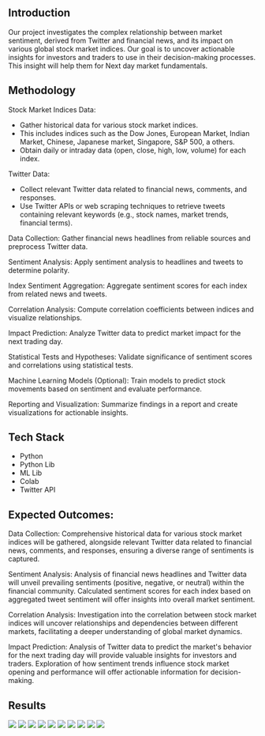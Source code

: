 <h2>Introduction</h2>
<p>Our project investigates the complex relationship between market sentiment, derived from Twitter and financial news, and its impact on various global stock market indices. Our goal is to uncover actionable insights for investors and traders to use in their decision-making processes. This insight will help them for Next day market fundamentals.</p>

<h2>Methodology</h2>
<p>Stock Market Indices Data:</p>
<ul>
  <li>Gather historical data for various stock market indices. </li>
  <li>This includes indices such as the Dow Jones, European Market, Indian Market, Chinese, Japanese market, Singapore, S&P 500, a others.</li>
  <li>Obtain daily or intraday data (open, close, high, low, volume) for each index.</li>
  
</ul>

<p>Twitter Data:</p>
<ul>
  <li>Collect relevant Twitter data related to financial news, comments, and responses.</li>
  <li>Use Twitter APIs or web scraping techniques to retrieve tweets containing relevant keywords (e.g., stock names, market trends, financial terms).</li>
</ul>

<p>Data Collection: Gather financial news headlines from reliable sources and preprocess Twitter data.</p>
<p>Sentiment Analysis: Apply sentiment analysis to headlines and tweets to determine polarity.</p>
<p>Index Sentiment Aggregation: Aggregate sentiment scores for each index from related news and tweets.</p>
<p>Correlation Analysis: Compute correlation coefficients between indices and visualize relationships.</p></p>

<p>Impact Prediction: Analyze Twitter data to predict market impact for the next trading day.</p>
<p>Statistical Tests and Hypotheses: Validate significance of sentiment scores and correlations using statistical tests.</p>
<p>Machine Learning Models (Optional): Train models to predict stock movements based on sentiment and evaluate performance.</p>
<p>Reporting and Visualization: Summarize findings in a report and create visualizations for actionable insights.</p>

<h2>Tech Stack</h2>
<ul>
  <li>Python</li>
  <li>Python Lib</li>
  <li>ML Lib</li>
  <li>Colab</li>
  <li>Twitter API</li>
</ul>

<h2>Expected Outcomes:</h2>
<p>Data Collection: Comprehensive historical data for various stock market indices will be gathered, alongside relevant Twitter data related to financial news, comments, and responses, ensuring a diverse range of sentiments is captured.</p>
<p>Sentiment Analysis: Analysis of financial news headlines and Twitter data will unveil prevailing sentiments (positive, negative, or neutral) within the financial community. Calculated sentiment scores for each index based on aggregated tweet sentiment will offer insights into overall market sentiment.
</p>
<p>Correlation Analysis: Investigation into the correlation between stock market indices will uncover relationships and dependencies between different markets, facilitating a deeper understanding of global market dynamics.</p>
<p>Impact Prediction: Analysis of Twitter data to predict the market's behavior for the next trading day will provide valuable insights for investors and traders. Exploration of how sentiment trends influence stock market opening and performance will offer actionable information for decision-making.</p>

<h2>Results</h2>
<img src='img/co1.png'>
<img src='img/co2.png'>
<img src='img/co3.png'>
<img src='img/comatrix.png'>
<img src='img/logreturn.png'>
<img src='img/mvol.png'>
<img src='img/sim.png'>
<img src='img/timeseries.png'>
<img src='img/trends.png'>
<img src='img/vo.png'>
